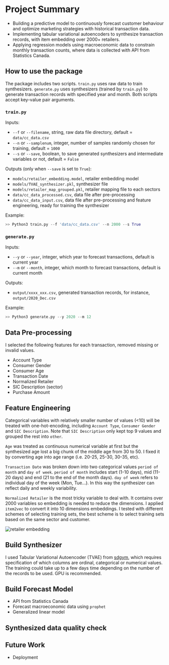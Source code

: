 # Project Summary

* Building a predictive model to continuously forecast customer behaviour and optimize marketing strategies with historical transaction data.
* Implementing tabular variational autoencoders to synthesize transaction records, with item embedding over 2000+ retailers.
* Applying regression models using macroeconomic data to constrain monthly transaction counts, where data is collected with API from Statistics Canada.

## How to use the package

The package includes two scripts. `train.py` uses raw data to train synthesizers. `generate.py` uses synthesizers (trained by `train.py`) to generate transaction records with specified year and month. Both scripts accept key-value pair arguments.

### `train.py`

Inputs: 
  * `--f` or `--filename`, string, raw data file directory, default = `data/cc_data.csv`
  * `--n` or `--samplenum`, integer, number of samples randomly chosen for training, default = `1000`
  * `--s` or `--save`, boolean, to save generated synthesizers and intermediate variables or not, default = `False`
  
Outputs (only when `--save` is set to `True`):
  * `models/retailer_embedding.model`, retailer embedding model
  * `models/TVAE_synthesizer.pkl`, synthesizer file
  * `models/retailer_map_grouped.pkl`, retailer mapping file to each sectors
  * `data/cc_data_processed.csv`, data file after pre-processing
  * `data/cc_data_input.csv`, data file after pre-processing and feature engineering, ready for training the synthesizer
  
Example:
```python
>> Python3 train.py --f 'data/cc_data.csv' --n 2000 --s True
```

### `generate.py`

Inputs:
  * `--y` or `--year`, integer, which year to forecast transactions, default is current year
  * `--m` or `--month`, integer, which month to forecast transactions, default is current month
  
Outputs:
  * `output/xxxx_xxx.csv`, generated transaction records, for instance, `output/2020_Dec.csv`
  
Example:
```Python
>> Python3 generate.py --y 2020 --m 12
```

## Data Pre-processing

I selected the following features for each transaction, removed missing or invalid values.

* Account Type
* Consumer Gender
* Consumer Age
* Transaction Date
* Normalized Retailer
* SIC Description (sector)
* Purchase Amount

## Feature Engineering

Categorical variables with relatively smaller number of values (<10) will be treated with one-hot-encoding, including `Account Type`, `Consumer Gender` and `SIC Description`. Note that `SIC Description` only kept top 9 values and grouped the rest into `other`.

`Age` was treated as continuous numerical variable at first but the synthesized age lost a big chunk of the middle age from 30 to 50. I fixed it by converting age into age range (i.e. 20-25, 25-30, 30-35, etc).

`Transaction Date` was broken down into two categorical values `period of month` and `day of week`. `period of month` includes start (1-10 days), mid (11-20 days) and end (21 to the end of the month days). `day of week` refers to individual day of the week (Mon, Tue...). In this way the synthesizer can reflect daily and weekly variability. 

`Normalized Retailer` is the most tricky variable to deal with. It contains over 2000 variables so embedding is needed to reduce the dimensions. I applied `item2vec` to convert it into 10 dimensions embeddings. I tested with different schemes of selecting training sets, the best scheme is to select training sets based on the same sector and customer.

![retailer embedding](https://github.com/rui-zhang-ocean/Predict_Transactions/blob/master/experiments/figs/retailer2vec/exp_07_10emb.png "retailer embedding")

## Build Synthesizer

I used Tabular Variational Autoencoder (TVAE) from [sdgym](https://github.com/sdv-dev/SDGym/blob/master/sdgym/synthesizers/tvae.py), which requires specification of which columns are ordinal, categorical or numerical values. The training could take up to a few days time depending on the number of the records to be used. GPU is recommended.

## Build Forecast Model

* API from Statistics Canada
* Forecast macroeconomic data using `prophet`
* Generalized linear model

## Synthesized data quality check

## Future Work

* Deployment
